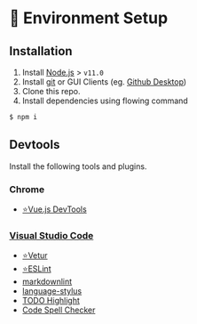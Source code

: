 # 💽 Environment Setup

## Installation

1. Install [Node.js](https://nodejs.org/en/) > `v11.0`
1. Install [git](https://git-scm.com/) or GUI Clients (eg. [Github Desktop](https://desktop.github.com/))
1. Clone this repo.
1. Install dependencies using flowing command

```bash
$ npm i
```

## Devtools

Install the following tools and plugins.

### Chrome

- [⭐Vue.js DevTools](https://chrome.google.com/webstore/detail/vuejs-devtools/nhdogjmejiglipccpnnnanhbledajbpd)

### [Visual Studio Code](https://code.visualstudio.com/)

- [⭐Vetur](https://marketplace.visualstudio.com/items?itemName=octref.vetur)
- [⭐ESLint](https://marketplace.visualstudio.com/items?itemName=dbaeumer.vscode-eslint)
- [markdownlint](https://marketplace.visualstudio.com/items?itemName=davidanson.vscode-markdownlint)
- [language-stylus](https://marketplace.visualstudio.com/items?itemName=sysoev.language-stylus)
- [TODO Highlight](https://marketplace.visualstudio.com/items?itemName=wayou.vscode-todo-highlight)
- [Code Spell Checker](https://marketplace.visualstudio.com/items?itemName=streetsidesoftware.code-spell-checker)